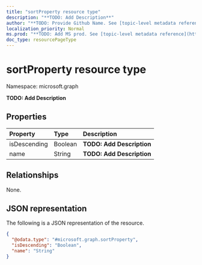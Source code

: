 ```yaml
---
title: "sortProperty resource type"
description: "**TODO: Add Description**"
author: "**TODO: Provide Github Name. See [topic-level metadata reference](https://msgo.azurewebsites.net/add/document/guidelines/metadata.html#topic-level-metadata)**"
localization_priority: Normal
ms.prod: "**TODO: Add MS prod. See [topic-level metadata reference](https://msgo.azurewebsites.net/add/document/guidelines/metadata.html#topic-level-metadata)**"
doc_type: resourcePageType
---
```


# sortProperty resource type

Namespace: microsoft.graph



**TODO: Add Description**

## Properties
|Property|Type|Description|
|:---|:---|:---|
|isDescending|Boolean|**TODO: Add Description**|
|name|String|**TODO: Add Description**|

## Relationships
None.

## JSON representation
The following is a JSON representation of the resource.
<!-- {
  "blockType": "resource",
  "@odata.type": "microsoft.graph.sortProperty"
}
-->
``` json
{
  "@odata.type": "#microsoft.graph.sortProperty",
  "isDescending": "Boolean",
  "name": "String"
}
```

